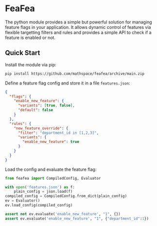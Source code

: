 # FeaFea

The python module provides a simple but powerful solution for managing feature
flags in your application. It allows dynamic control of features via flexible
targetting filters and rules and provides a simple API to check if a feature is
enabled or not.

## Quick Start

Install the module via pip:

```bash
pip install https://github.com/mathspace/feafea/archive/main.zip
```

Define a feature flag config and store it in a file `features.json`:

```json
{
  "flags": {
    "enable_new_feature": {
      "variants": [true, false],
      "default": false
    }
  },
  "rules": {
    "new_feature_override": {
      "filter": "department_id in [1,2,3]",
      "variants": {
        "enable_new_feature": true
      }
    }
  }
}
```

Load the config and evaluate the feature flag:

```python
from feafea import CompiledConfig, Evaluator

with open('features.json') as f:
    plain_config = json.load(f)
compiled_config = CompiledConfig.from_dict(plain_config)
ev = Evaluator()
ev.load_config(compiled_config)

assert not ev.evaluate('enable_new_feature', "1", {})
assert ev.evaluate('enable_new_feature', "1", {"department_id":1})
```
